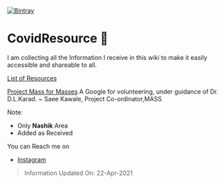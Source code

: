 [![Bintray](https://img.shields.io/github/last-commit/pranlawate/CovidResource?style=flat-square)](https://bintray.com/asciidoctor/maven/asciidoctorj)


# CovidResource :hospital:
 I am collecting all the Information I receive in this wiki to make it easily accessible and shareable to all. 
 
 [List of Resources](https://github.com/pranlawate/CovidResource/wiki)

 [Project Mass for Masses](https://forms.gle/Y5FxytFyicGHMxzU6) A Google for volunteering, under guidance of Dr. D.L.Karad. ~ Saee Kawale, Project Co-ordinator,MASS

 Note: 
 - Only **Nashik** Area
 - Added as Received

<!--- You can reach me https://www.instagram.com/\_lunlumo_/ -->

You can Reach me on
* [Instagram](https://www.instagram.com/_lunlumo_)

> Information Updated On:
> 22-Apr-2021
